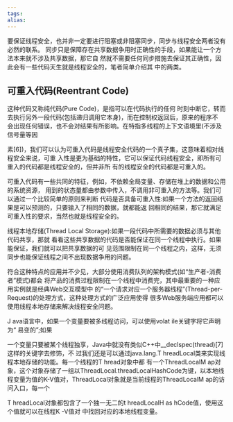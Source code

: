 ```yaml
---
tags: 
alias:
---
```


要保证线程安全，也并非一定要进行阻塞或非阻塞同步，同步与线程安全两者没有必然的联系。
同步只是保障存在共享数据争用时正确性的手段，如果能让一个方法本来就不涉及共享数据，那它自
然就不需要任何同步措施去保证其正确性，因此会有一些代码天生就是线程安全的，笔者简单介绍其
中的两类。

## 可重入代码(Reentrant Code)

这种代码又称纯代码(Pure Code)，是指可以在代码执行的任何 时刻中断它，转而去执行另外一段代码(包括递归调用它本身)，而在控制权返回后，原来的程序不 会出现任何错误，也不会对结果有所影响。在特指多线程的上下文语境里(不涉及信号量等因

素[6])，我们可以认为可重入代码是线程安全代码的一个真子集，这意味着相对线程安全来说，可重 入性是更为基础的特性，它可以保证代码线程安全，即所有可重入的代码都是线程安全的，但并非所 有的线程安全的代码都是可重入的。

  可重入代码有一些共同的特征，例如，不依赖全局变量、存储在堆上的数据和公用的系统资源，
用到的状态量都由参数中传入，不调用非可重入的方法等。我们可以通过一个比较简单的原则来判断
代码是否具备可重入性:如果一个方法的返回结果是可以预测的，只要输入了相同的数据，就都能返
回相同的结果，那它就满足可重入性的要求，当然也就是线程安全的。

线程本地存储(Thread Local Storage):如果一段代码中所需要的数据必须与其他代码共享，那就 看看这些共享数据的代码是否能保证在同一个线程中执行。如果能保证，我们就可以把共享数据的可 见范围限制在同一个线程之内，这样，无须同步也能保证线程之间不出现数据争用的问题。

符合这种特点的应用并不少见，大部分使用消费队列的架构模式(如“生产者-消费者”模式)都会 将产品的消费过程限制在一个线程中消费完，其中最重要的一种应用实例就是经典Web交互模型中 的“一个请求对应一个服务器线程”(Thread-per-Request)的处理方式，这种处理方式的广泛应用使得 很多Web服务端应用都可以使用线程本地存储来解决线程安全问题。

J ava语言中，如果一个变量要被多线程访问，可以使用volat ile关键字将它声明为“ 易变的”;如果

一个变量只要被某个线程独享，Java中就没有类似C++中__declspec(thread)[7]这样的关键字去修饰，不 过我们还是可以通过java.lang.T hreadLocal类来实现线程本地存储的功能。每一个线程的T hread对象中都 有一个ThreadLocalM ap对象，这个对象存储了一组以ThreadLocal.threadLocalHashCode为键，以本地线 程变量为值的K-V值对，ThreadLocal对象就是当前线程的ThreadLocalM ap的访问入口，每一个

T hreadLocal对象都包含了一个独一无二的t hreadLocalH as hCode值，使用这个值就可以在线程K -V值对 中找回对应的本地线程变量。

